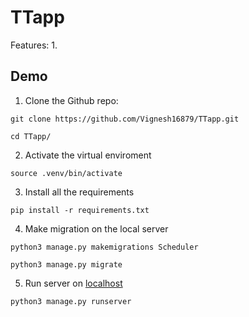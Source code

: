 # TTapp
Features:
1.

## Demo

1. Clone the Github repo:
   
```
git clone https://github.com/Vignesh16879/TTapp.git

cd TTapp/
```

2. Activate the virtual enviroment
   
```
source .venv/bin/activate
```

3. Install all the requirements
```
pip install -r requirements.txt
```

4. Make migration on the local server
   
```
python3 manage.py makemigrations Scheduler

python3 manage.py migrate
```

5. Run server on [localhost](http://127.0.0.1:8000)
   
```
python3 manage.py runserver
```
